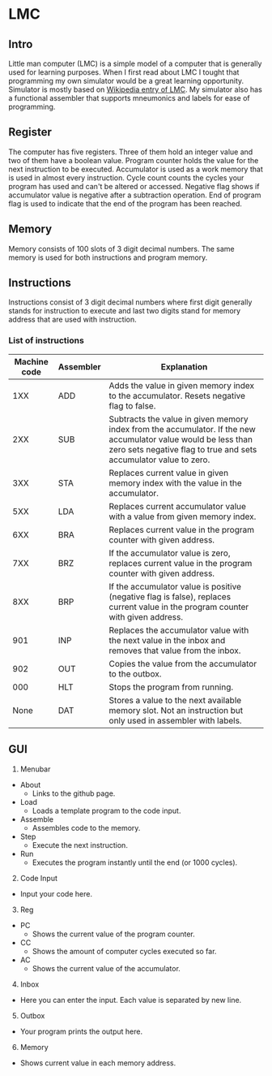 # LMC
## Intro
Little man computer (LMC) is a simple model of a computer that is generally used for learning purposes. When I first read about LMC I tought that programming my own simulator would be a great learning opportunity. Simulator is mostly based on [Wikipedia entry of LMC](https://en.wikipedia.org/wiki/Little_man_computer).  My simulator also has a functional assembler that supports mneumonics and labels for ease of programming. 

##

## Register
The computer has five registers. Three of them hold an integer value and two of them have a boolean value. Program counter holds the value for the next instruction to be executed. Accumulator is used as a work memory that is used in almost every instruction. Cycle count counts the cycles your program has used and can't be altered or accessed. Negative flag shows if accumulator value is negative after a subtraction operation. End of program flag is used to indicate that the end of the program has been reached.

## Memory
Memory consists of 100 slots of 3 digit decimal numbers. The same memory is used for both instructions and program memory.

## Instructions
Instructions consist of 3 digit decimal numbers where first digit generally stands for instruction to execute and last two digits stand for memory address that are used with instruction. 

### List of instructions

Machine code | Assembler | Explanation
-|-|-
1XX | ADD | Adds the value in given memory index to the accumulator. Resets negative flag to false.
2XX | SUB | Subtracts the value in given memory index from the accumulator. If the new accumulator value would be less than zero sets negative flag to true and sets accumulator value to zero.
3XX | STA | Replaces current value in given memory index with the value in the accumulator. 
5XX | LDA | Replaces current accumulator value with a value from given memory index.
6XX | BRA | Replaces current value in the program counter with given address.
7XX | BRZ | If the accumulator value is zero, replaces current value in the program counter with given address.
8XX | BRP | If the accumulator value is positive (negative flag is false), replaces current value in the program counter with given address.
901 | INP | Replaces the accumulator value with the next value in the inbox and removes that value from the inbox.
902 | OUT | Copies the value from the accumulator to the outbox.
000 | HLT | Stops the program from running.
None | DAT | Stores a value to the next available memory slot. Not an instruction but only used in assembler with labels.

## GUI

1. Menubar
  * About
    * Links to the github page.
  * Load
    * Loads a template program to the code input.
  * Assemble
    * Assembles code to the memory.
  * Step
    * Execute the next instruction.
  * Run
    * Executes the program instantly until the end (or 1000 cycles).
2. Code Input
  * Input your code here.
3. Reg
  * PC
    * Shows the current value of the program counter.
  * CC
    * Shows the amount of computer cycles executed so far.
  * AC
    * Shows the current value of the accumulator.
4. Inbox
  * Here you can enter the input. Each value is separated by new line.
5. Outbox
  * Your program prints the output here.
6. Memory
  * Shows current value in each memory address.
    

